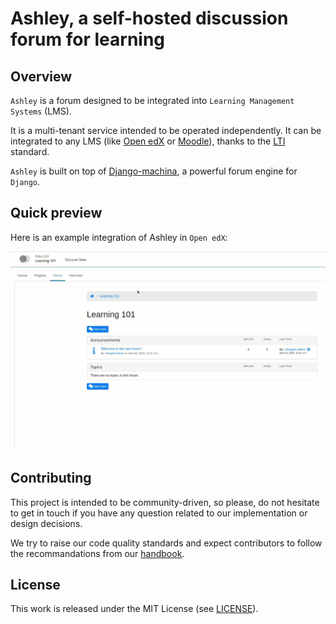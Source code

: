 # Ashley, a self-hosted discussion forum for learning

## Overview

`Ashley` is a forum designed to be integrated into `Learning Management Systems` (LMS).

It is a multi-tenant service intended to be operated independently. It can be integrated to any LMS (like [Open edX](https://open.edx.org) or [Moodle](https://moodle.org)), thanks to the [LTI](https://en.wikipedia.org/wiki/Learning_Tools_Interoperability) standard.

`Ashley` is built on top of [Django-machina](https://github.com/ellmetha/django-machina/), a powerful forum engine for `Django`.

## Quick preview

Here is an example integration of Ashley in `Open edX`:

![demo](docs/demo.gif)


## Contributing

This project is intended to be community-driven, so please, do not hesitate to
get in touch if you have any question related to our implementation or design
decisions.

We try to raise our code quality standards and expect contributors to follow
the recommandations from our
[handbook](https://openfun.gitbooks.io/handbook/content).

## License

This work is released under the MIT License (see [LICENSE](./LICENSE)).
